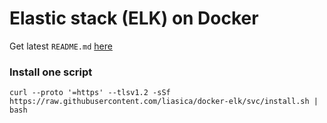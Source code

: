 # Elastic stack (ELK) on Docker

Get latest `README.md` [here](https://github.com/deviantony/docker-elk)

### Install one script

```shell
curl --proto '=https' --tlsv1.2 -sSf https://raw.githubusercontent.com/liasica/docker-elk/svc/install.sh | bash
```